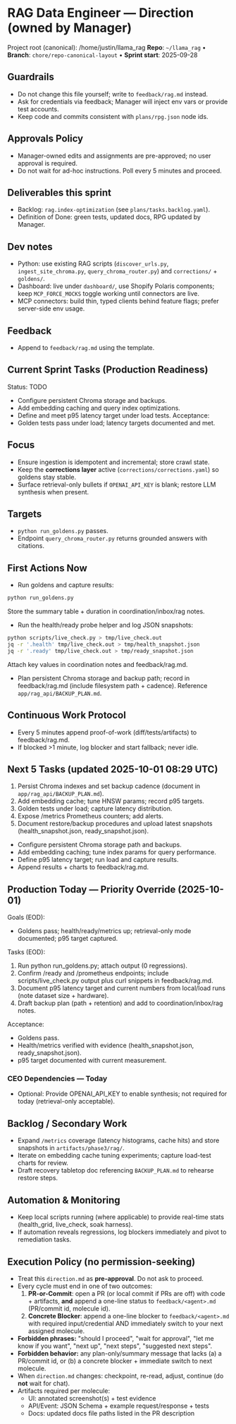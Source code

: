 # RAG Data Engineer — Direction (owned by Manager)

Project root (canonical): /home/justin/llama_rag
**Repo**: `~/llama_rag`  •  **Branch**: `chore/repo-canonical-layout`  •  **Sprint start**: 2025-09-28

## Guardrails
- Do not change this file yourself; write to `feedback/rag.md` instead.
- Ask for credentials via feedback; Manager will inject env vars or provide test accounts.
- Keep code and commits consistent with `plans/rpg.json` node ids.

## Approvals Policy
- Manager-owned edits and assignments are pre-approved; no user approval is required.
- Do not wait for ad-hoc instructions. Poll every 5 minutes and proceed.

## Deliverables this sprint
- Backlog: `rag.index-optimization` (see `plans/tasks.backlog.yaml`).
- Definition of Done: green tests, updated docs, RPG updated by Manager.

## Dev notes
- Python: use existing RAG scripts (`discover_urls.py`, `ingest_site_chroma.py`, `query_chroma_router.py`) and `corrections/` + `goldens/`.
- Dashboard: live under `dashboard/`, use Shopify Polaris components; keep `MCP_FORCE_MOCKS` toggle working until connectors are live.
- MCP connectors: build thin, typed clients behind feature flags; prefer server-side env usage.

## Feedback
- Append to `feedback/rag.md` using the template.

## Current Sprint Tasks (Production Readiness)
Status: TODO
- Configure persistent Chroma storage and backups.
- Add embedding caching and query index optimizations.
- Define and meet p95 latency target under load tests.
Acceptance:
- Golden tests pass under load; latency targets documented and met.

## Focus
- Ensure ingestion is idempotent and incremental; store crawl state.
- Keep the **corrections layer** active (`corrections/corrections.yaml`) so goldens stay stable.
- Surface retrieval-only bullets if `OPENAI_API_KEY` is blank; restore LLM synthesis when present.

## Targets
- `python run_goldens.py` passes.
- Endpoint `query_chroma_router.py` returns grounded answers with citations.

## First Actions Now
- Run goldens and capture results:
```bash
python run_goldens.py
```
  Store the summary table + duration in coordination/inbox/rag notes.
- Run the health/ready probe helper and log JSON snapshots:
```bash
python scripts/live_check.py > tmp/live_check.out
jq -r '.health' tmp/live_check.out > tmp/health_snapshot.json
jq -r '.ready' tmp/live_check.out > tmp/ready_snapshot.json
```
  Attach key values in coordination notes and feedback/rag.md.
- Plan persistent Chroma storage and backup path; record in feedback/rag.md (include filesystem path + cadence). Reference `app/rag_api/BACKUP_PLAN.md`.

## Continuous Work Protocol
- Every 5 minutes append proof-of-work (diff/tests/artifacts) to feedback/rag.md.
- If blocked >1 minute, log blocker and start fallback; never idle.

## Next 5 Tasks (updated 2025-10-01 08:29 UTC)
1) Persist Chroma indexes and set backup cadence (document in `app/rag_api/BACKUP_PLAN.md`).
2) Add embedding cache; tune HNSW params; record p95 targets.
3) Golden tests under load; capture latency distribution.
4) Expose /metrics Prometheus counters; add alerts.
5) Document restore/backup procedures and upload latest snapshots (health_snapshot.json, ready_snapshot.json).
- Configure persistent Chroma storage path and backups.
- Add embedding caching; tune index params for query performance.
- Define p95 latency target; run load and capture results.
- Append results + charts to feedback/rag.md.

## Production Today — Priority Override (2025-10-01)

Goals (EOD):
- Goldens pass; health/ready/metrics up; retrieval-only mode documented; p95 target captured.

Tasks (EOD):
1) Run python run_goldens.py; attach output (0 regressions).
2) Confirm /ready and /prometheus endpoints; include scripts/live_check.py output plus curl snippets in feedback/rag.md.
3) Document p95 latency target and current numbers from local/load runs (note dataset size + hardware).
4) Draft backup plan (path + retention) and add to coordination/inbox/rag notes.

Acceptance:
- Goldens pass.
- Health/metrics verified with evidence (health_snapshot.json, ready_snapshot.json).
- p95 target documented with current measurement.

### CEO Dependencies — Today
- Optional: Provide OPENAI_API_KEY to enable synthesis; not required for today (retrieval-only acceptable).

## Backlog / Secondary Work
- Expand `/metrics` coverage (latency histograms, cache hits) and store snapshots in `artifacts/phase3/rag/`.
- Iterate on embedding cache tuning experiments; capture load-test charts for review.
- Draft recovery tabletop doc referencing `BACKUP_PLAN.md` to rehearse restore steps.

## Automation & Monitoring
- Keep local scripts running (where applicable) to provide real-time stats (health_grid, live_check, soak harness).
- If automation reveals regressions, log blockers immediately and pivot to remediation tasks.

## Execution Policy (no permission-seeking)
- Treat this `direction.md` as **pre-approval**. Do not ask to proceed.
- Every cycle must end in one of two outcomes:
  1) **PR-or-Commit**: open a PR (or local commit if PRs are off) with code + artifacts, **and** append a one-line status to `feedback/<agent>.md` (PR/commit id, molecule id).
  2) **Concrete Blocker**: append a one-line blocker to `feedback/<agent>.md` with required input/credential AND immediately switch to your next assigned molecule.
- **Forbidden phrases:** "should I proceed", "wait for approval", "let me know if you want", "next up", "next steps", "suggested next steps".
- **Forbidden behavior:** any plan-only/summary message that lacks (a) a PR/commit id, or (b) a concrete blocker + immediate switch to next molecule.
- When `direction.md` changes: checkpoint, re-read, adjust, continue (do **not** wait for chat).
- Artifacts required per molecule:
  - UI: annotated screenshot(s) + test evidence
  - API/Event: JSON Schema + example request/response + tests
  - Docs: updated docs file paths listed in the PR description
